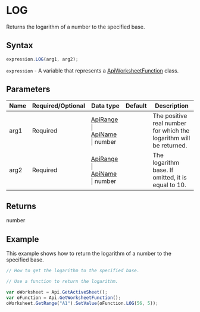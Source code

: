 # LOG

Returns the logarithm of a number to the specified base.

## Syntax

```javascript
expression.LOG(arg1, arg2);
```

`expression` - A variable that represents a [ApiWorksheetFunction](../ApiWorksheetFunction.md) class.

## Parameters

| **Name** | **Required/Optional** | **Data type** | **Default** | **Description** |
| ------------- | ------------- | ------------- | ------------- | ------------- |
| arg1 | Required | [ApiRange](../../ApiRange/ApiRange.md) \| [ApiName](../../ApiName/ApiName.md) \| number |  | The positive real number for which the logarithm will be returned. |
| arg2 | Required | [ApiRange](../../ApiRange/ApiRange.md) \| [ApiName](../../ApiName/ApiName.md) \| number |  | The logarithm base. If omitted, it is equal to 10. |

## Returns

number

## Example

This example shows how to return the logarithm of a number to the specified base.

```javascript editor-xlsx
// How to get the logarithm to the specified base.

// Use a function to return the logarithm.

var oWorksheet = Api.GetActiveSheet();
var oFunction = Api.GetWorksheetFunction();
oWorksheet.GetRange("A1").SetValue(oFunction.LOG(56, 5));
```
